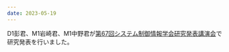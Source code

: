 ```yaml
---
date: 2023-05-19
---
```

D1彭君、M1岩崎君、M1中野君が<a href="https://sci23.iscie.or.jp/">第67回システム制御情報学会研究発表講演会</a>で研究発表を行いました。 
